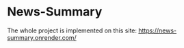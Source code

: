 # News-Summary
 
 The whole project is implemented on this site:
 https://news-summary.onrender.com/
